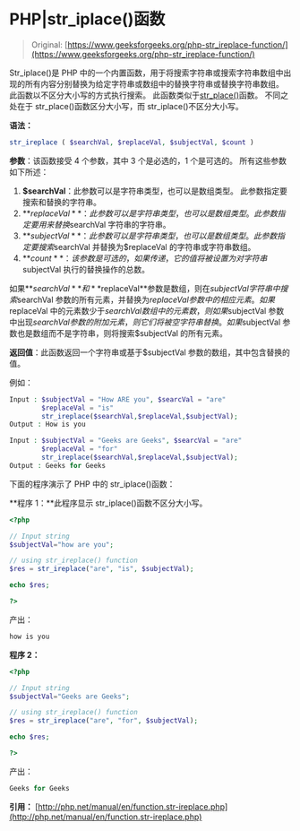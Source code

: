 # PHP|str_iplace()函数

> Original: [https://www.geeksforgeeks.org/php-str_ireplace-function/](https://www.geeksforgeeks.org/php-str_ireplace-function/)

Str_iplace()是 PHP 中的一个内置函数，用于将搜索字符串或搜索字符串数组中出现的所有内容分别替换为给定字符串或数组中的替换字符串或替换字符串数组。 此函数以不区分大小写的方式执行搜索。 此函数类似于[str_place()](https://www.geeksforgeeks.org/php-str_replace-function/)函数。 不同之处在于 str_place()函数区分大小写，而 str_iplace()不区分大小写。

**语法：**

```php
str_ireplace ( $searchVal, $replaceVal, $subjectVal, $count )
```

**参数**：该函数接受 4 个参数，其中 3 个是必选的，1 个是可选的。 所有这些参数如下所述：

1.  **$searchVal**：此参数可以是字符串类型，也可以是数组类型。 此参数指定要搜索和替换的字符串。
2.  **$replaceVal**：此参数可以是字符串类型，也可以是数组类型。 此参数指定要用来替换$searchVal 字符串的字符串。
3.  **$subjectVal**：此参数可以是字符串类型，也可以是数组类型。 此参数指定要搜索$searchVal 并替换为$replaceVal 的字符串或字符串数组。
4.  **$count**：该参数是可选的，如果传递，它的值将被设置为对字符串$subjectVal 执行的替换操作的总数。

如果**$searchVal**和**$replaceVal**参数是数组，则在$subjectVal 字符串中搜索$searchVal 参数的所有元素，并替换为$replaceVal 参数中的相应元素。 如果$replaceVal 中的元素数少于$searchVal 数组中的元素数，则如果$subjectVal 参数中出现$searchVal 参数的附加元素，则它们将被空字符串替换。 如果$subjectVal 参数也是数组而不是字符串，则将搜索$subjectVal 的所有元素。

**返回值**：此函数返回一个字符串或基于$subjectVal 参数的数组，其中包含替换的值。

例如：

```php
Input : $subjectVal = "How ARE you", $searcVal = "are"
        $replaceVal = "is"
        str_ireplace($searchVal,$replaceVal,$subjectVal);
Output : How is you 

Input : $subjectVal = "Geeks are Geeks", $searcVal = "are"
        $replaceVal = "for"
        str_ireplace($searchVal,$replaceVal,$subjectVal);
Output : Geeks for Geeks

```

下面的程序演示了 PHP 中的 str_iplace()函数：

**程序 1：**此程序显示 str_iplace()函数不区分大小写。

```php
<?php

// Input string
$subjectVal="how are you";

// using str_ireplace() function
$res = str_ireplace("are", "is", $subjectVal);

echo $res;

?>

```

产出：

```php
how is you
```

**程序 2：**

```php
<?php

// Input string
$subjectVal="Geeks are Geeks";

// using str_ireplace() function
$res = str_ireplace("are", "for", $subjectVal);

echo $res;

?>

```

产出：

```php
Geeks for Geeks
```

**引用：**
[http://php.net/manual/en/function.str-ireplace.php](http://php.net/manual/en/function.str-ireplace.php)